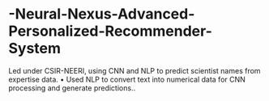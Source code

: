 # -Neural-Nexus-Advanced-Personalized-Recommender-System
 Led under CSIR-NEERI,  using CNN and NLP to predict scientist names from  expertise data.  • Used NLP to convert text into numerical data for CNN processing and generate predictions..
